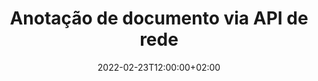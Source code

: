 ---
############################# Static ############################
layout: "product"
date: 2022-02-23T12:00:00+02:00
draft: false

product: "Annotation"
product_tag: "annotation"
platform: "Net"
platform_tag: "net"

############################# Head ############################
head_title: "API de anotação de documento líquido | Exibir e anotar PDF Word Excel Imagens PPTX"
head_description: "API de anotação de documentos da rede. Visualize, marque, comente e anote PDF Word DOCX, Excel XLSX, PPTX, EML EMLX, VSS VSD, OTP, CAD e formatos de arquivo de imagem."

############################# Header ##########################
title: "Anotação de documento via API de rede"
description: "Crie aplicativos de rede com recursos para visualizar e anotar PDF, HTML, MS Office e outros formatos de documento sem instalar nenhum software externo."
button:
    enable: true
    icon: "fas fa-arrow-down"
    label: "Baixar Teste Gratuito"
    link: "https://downloads.groupdocs.com/annotation/net"

############################# SubMenu #########################
submenu:
    enable: true
    
    left:
        img_alt: "GroupDocs.Annotation for Net"
        image: "https://www.groupdocs.cloud/templates/groupdocs/images/product-logos/groupdocs-annotation-net.png"
        product: "GroupDocs.Annotation"
        platform: "Net"

    middle:
        button:
            # button loop
            - link: "#features"
              text: "Características"

            # button loop
            - link: "https://products.groupdocs.app/annotation"
              text: "Demonstrações ao vivo"

            # button loop
            - link: "https://purchase.groupdocs.com/pricing/annotation/net"
              text: "Preços"

    right:
        link_download: "https://downloads.groupdocs.com/annotation"
        link_learn: "https://docs.groupdocs.com/annotation/net/"
        link_buy: "https://purchase.groupdocs.com"

############################# Overview ############################
overview:
    enable: true
    content: |
      GroupDocs.Annotation Net API é um produto que permite trabalhar com anotações em documentos em diferentes plataformas e sistemas operacionais, como Android, MacOS, Linux, Windows. GroupDocs.Annotation fornece uma biblioteca com API simples que oferece muitas vantagens: por exemplo, se você precisa manter os dados confidenciais ou escolher quanta energia precisa para trabalhar com a biblioteca, ou alterar parcialmente o trabalho com anotações, a biblioteca é muito leve e flexível.

      GroupDocs.Annotation for Net API permite que você trabalhe com diferentes tipos de anotações, que incluem: Texto, Polilinha, Área, Sublinhado, Ponto, Marca d'água, Seta, Elipse, Substituição de Texto, Distância, Campo de Texto, Redação de Recursos etc. formatos de documentos populares, como: PDF, HTML, Microsoft Office Word, planilhas do Excel, apresentações do PowerPoint, Visio, e-mails do Outlook, imagens, metarquivos, desenhos CAD e vários outros formatos. A API fornece a capacidade de obter miniaturas de páginas de documentos e oferece suporte à importação e exportação de anotações de e para arquivos PDF.

      Usando a biblioteca, você pode adicionar, editar, extrair e excluir anotações de documentos, girar documentos, alterar a solução de miniaturas e esta não é uma lista completa de todas as possibilidades. Ele também oferece um conjunto abrangente de objetos de dados para personalizar as propriedades de anotação de acordo com seus requisitos em todos os formatos de documento suportados.

      Trabalhar com o GroupDocs.Annotation for Net API é muito simples e consiste em apenas algumas etapas básicas. Primeiro, você precisa configurar uma licença, depois selecionar o arquivo com o qual deseja trabalhar, manipular de alguma forma as anotações do documento (excluir/editar/extrair/excluir) e salvar o resultado. Para obter mais informações, consulte a documentação do produto ou nosso conjunto de exemplos.
      
      GroupDocs.Annotation é atualizado regularmente e fornece suporte para seus clientes, você é sempre bem-vindo para nos fazer perguntas ou enviar suas ideias ou nos contar sobre suas necessidades de algo novo e teremos o prazer de implementá-lo em nossas novas versões.
    tabs:
      enable: true
      
      ## TAB ONE ##
      tab_one:
        description: |
          A seguir está uma visão geral do GroupDocs.Annotation for Net:
      
        right:
          enable: true
          icon: "fab fa-html5"
          title:  Visão geral
          content: |
            * Adicionar anotações
            * Anotações de exportação 
            * Anotações de importação
            * Comentários baseados em respostas
            * Compatibilidade de anotação
      
      ## TAB TWO ##
      tab_two:
        description: |
          GroupDocs.Annotation for Net suporta todos os [formatos de arquivo de documento] populares (https://docs.groupdocs.com/annotation/Net/supported-document-formats/), incluindo: Microsoft Office, PDF, imagens e muitos outros.

        left:
          enable: true
          table:
            # table loop
            - title: "Microsoft Office Formats"
              content: |
                * **Word**: [DOC](/annotation/net/doc/), [DOCX](/annotation/net/docx/), [DOCM](/annotation/net/docm/), [DOT](/annotation/net/dot/), [DOTX](/annotation/net/dotx/), [RTF](/annotation/net/rtf/)
                * **Excel**: [XLS](/annotation/net/xls/), [XLSX](/annotation/net/xlsx/), [XLSB](/annotation/net/xlsb/), [XLSM](/annotation/net/xlsm/)
                * **PowerPoint**: [PPT](/annotation/net/ppt/), [PPTX](/annotation/net/pptx/), [PPS](/annotation/net/pps/), [PPSX](/annotation/net/ppsx/), [POTM](/annotation/net/potm/), [POTX](/annotation/net/potx/), [PPSM](/annotation/net/ppsm/), [PPTM](/annotation/net/pptm/), [WMF](/annotation/net/wmf/), [EMF](/annotation/net/emf/)
                * **Outlook**: [EML](/annotation/net/eml/), [EMLX](/annotation/net/emlx/), [MSG](/annotation/net/msg/)
                * **Visio**: [VSS](/annotation/net/vss/), [VST](/annotation/net/vst/), [VSD](/annotation/net/vsd/), [VSDX](/annotation/net/vsdx/), [VSX](/annotation/net/vsx/)

        right:
          enable: true
          table:
            # table loop
            - title: "Other Formats"
              content: |
                * **Portable**: [PDF](/annotation/net/pdf/) (PDF/A-1a, PDF/A-1b, PDF/A-2a)
                * **OpenDocument**: [ODT](/annotation/net/odt/), [ODS](/annotation/net/ods/), [ODP](/annotation/net/odp/)
                * **Images**: [BMP](/annotation/net/bmp/), [JPG](/annotation/net/jpg/), [JPEG](/annotation/net/jpeg/), [TIFF](/annotation/net/tiff/), [TIF](/annotation/net/tif/), [PNG](/annotation/net/png/), [GIF](/annotation/net/gif/), [DCM](/annotation/net/dcm/), [DICOM](/annotation/net/dicom/)
                * **AutoCAD**: [DWG](/annotation/net/dwg/), [DXF](/annotation/net/dxf/), [CAD](/annotation/net/cad/)
                * **Other**: [HTM](/annotation/net/htm/), [HTML](/annotation/net/html/), [CSV](/annotation/net/csv/), [DJVU](/annotation/net/djvu/), [OTP](/annotation/net/otp/), [OTT](/annotation/net/ott/)

      ## TAB THREE ##
      tab_three:
        description: |
          GroupDocs.Annotation for Net oferece suporte aos seguintes sistemas operacionais, estruturas e gerenciadores de pacotes:
        
        left:
          enable: true
          table:
            # table loop
            - icon: "fab fa-windows"
              title:  Sistemas operacionais
              content: |
                * Windows Desktop (x86 & x64)
                * Windows Server (x86 & x64)
                * Windows Azure
                * Linux
                * MacOS

            # table loop
            - icon: "fas fa-code"
              title:  Estruturas suportadas
              content: |
                * .NET Standard 2.0
                * .NET Framework 2.0 or higher
                * .NET Core 2.0 or higher
                * Mono Framework 1.2 or higher

        right:
          enable: true
          table:
            # table loop
            - icon: "fas fa-box"
              title:  Gerenciador de pacotes
              content: |
                * NuGet
            
            # table loop
            - icon: "fas fa-tools"
              title:  Ambientes de Desenvolvimento
              content: |
                * Microsoft Visual Studio
                * Xamarin.Android
                * Xamarin.IOS
                * Xamarin.Mac
                * MonoDevelop

############################# Features ############################
features:
    enable: true
    title: GroupDocs.Annotation para recursos de rede

    feature:
      # feature loop
      - icon: "fas fa-copy"
        link: "https://docs.groupdocs.com/annotation/net/basic-usage/"
        content: Adicionar, editar e remover anotações e respostas

      # feature loop
      - icon: "fas fa-eye"
        link: "https://docs.groupdocs.com/annotation/net/export-annotations/"
        content: Exportar anotações para documento

      # feature loop
      - icon: "fas fa-bolt"
        link: "https://docs.groupdocs.com/annotation/net/evaluation-limitations-and-licensing-of-groupdocs-annotation/"
        content: Licença medida - Faturamento controlado pagando de acordo com o uso da API
      
      # feature loop
      - icon: "fas fa-code"
        link: "https://docs.groupdocs.com/annotation/net/extract-annotations-from-document/"
        content: Chamada de função única para buscar todas as anotações de um documento

      # feature loop
      - icon: "fas fa-cloud"
        link: "https://docs.groupdocs.com/annotation/net/add-point-annotation/"
        content: Atribuir valor à anotação de ponto ou mover valor de ponto existente

      # feature loop
      - icon: "fas fa-remove-format"
        link: "https://docs.groupdocs.com/annotation/net/add-link-annotation/"
        content: Adicionar anotação de link a slides PDF, Word e PowerPoint

      # feature loop
      - icon: "fas fa-comment-slash"
        link: "https://docs.groupdocs.com/annotation/net/basic-usage/"
        content: Definir a cor de fundo de uma anotação ou remover todas as anotações do documento

      # feature loop
      - icon: "fas fa-border-all"
        link: "https://docs.groupdocs.com/annotation/net/generate-document-pages-preview/"
        content: Faça anotações em arquivos PDF com precisão – Obtenha representação de imagem de documentos PDF e visualizações de páginas de cache

      # feature loop
      - icon: "fas fa-wrench"
        link: "https://docs.groupdocs.com/annotation/net/import-annotations/"
        content: Obtenha as coordenadas de texto da anotação de texto na representação de imagem do documento

      # feature loop
      - icon: "fas fa-columns"
        link: "https://docs.groupdocs.com/annotation/net/add-area-annotation/"
        content: Vincule os comentários do usuário à anotação da área e suporte para comentários aninhados

      # feature loop
      - icon: "fas fa-file-word"
        link: "https://docs.groupdocs.com/annotation/net/add-arrow-annotation/"
        content: Use a anotação de seta para apontar para um conteúdo específico

      # feature loop
      - icon: "fas fa-envelope"
        link: "https://docs.groupdocs.com/annotation/net/add-distance-annotation/"
        content: Use a anotação de distância para desenhar uma linha que represente a distância entre os objetos

      # feature loop
      - icon: "fas fa-print"
        link: "https://docs.groupdocs.com/annotation/net/add-point-annotation/"
        content: Anotação baseada em pontos que, quando clicada, abre uma janela para adicionar comentários

      # feature loop
      - icon: "fas fa-file-archive"
        link: "https://docs.groupdocs.com/annotation/net/add-polyline-annotation/"
        content: Crie uma sequência conectada de segmentos de linha criados como uma anotação de polilinha

      # feature loop
      - icon: "fas fa-lock"
        link: "https://docs.groupdocs.com/annotation/net/add-ellipse-annotation/"
        content: Crie segmentos de linha reta, segmentos de arco ou uma combinação de ambos

      # feature loop
      - icon: "fas fa-file-code"
        link: "https://docs.groupdocs.com/annotation/net/add-area-annotation/"
        content: Marcar áreas do documento propostas para redação
      
      # feature loop
      - icon: "fas fa-fill-drip"
        link: "https://docs.groupdocs.com/annotation/net/add-image-annotation/"
        content: Adicionar anotação de imagem a PDF, diagramas, Word, Excel, apresentações e imagens

      # feature loop
      - icon: "fas fa-file-excel"
        link: "https://docs.groupdocs.com/annotation/net/add-annotation-to-the-document/"
        content: Adicionar campo de texto e carimbo baseado em texto ou marca d'água no documento

      # feature loop
      - icon: "fas fa-heading"
        link: "https://docs.groupdocs.com/annotation/net/add-annotation-to-the-document/"
        content: Risque, sublinhe ou substitua um texto específico em um documento

      # feature loop
      - icon: "fas fa-project-diagram"
        link: "https://docs.groupdocs.com/annotation/net/update-annotations/"
        content: Redimensione a anotação atribuindo novos parâmetros de altura e largura

      # feature loop
      - icon: "fas fa-cube"
        link: "https://docs.groupdocs.com/annotation/net/generate-document-pages-preview/"
        content: Obtenha miniaturas de páginas de documentos. Gerencie uma variedade de documentos anotados para imagens e diagramas

      # feature loop
      - icon: "fab fa-uncharted"
        link: "https://docs.groupdocs.com/annotation/net/export-annotations/"
        content: Exportar anotações para e trabalhar com arquivos TIFF de várias páginas
  
      # feature loop
      - icon: "fab fa-uncharted"
        link: "https://docs.groupdocs.com/annotation/net/add-watermark-annotation/"
        content: Ajustar alinhamento vertical e horizontal para anotação de marca d'água
  
      # feature loop
      - icon: "fab fa-uncharted"
        link: "https://docs.groupdocs.com/annotation/net/add-text-field-annotation/"
        content: Adicionar alinhamento horizontal de texto para campo de texto

      # feature loop
      - icon: "fab fa-uncharted"
        link: "https://docs.groupdocs.com/annotation/net/document-text-info/"
        content: Obtenha informações sobre as linhas de texto do documento (texto, largura, altura, recuos)

    more_feature:
      # more_feature_loop
      - title: Suporte para vários tipos de anotação
        content: |
          GroupDocs.Annotation for .NET permite que você trabalhe com vários tipos de anotações. Isso dá liberdade e facilidade de comunicação enquanto colabora com sua equipe nas tarefas. Você pode usar anotações, como anotação de área (marcar uma área como retângulo e adicionar notas a ela), anotação de ponto (colocar comentários em qualquer ponto do documento), anotação de texto (adicionar comentário ao texto selecionado), anotação riscada/sublinhada ( aplicado a um parágrafo), anotação de polilinha (desenhar formas e linhas à mão livre), anotação de seta (ponteiro de seta com comentários anexados), anotação de elipse (exibir texto dentro da elipse), anotação de distância (desenhar uma linha que representa a distância entre objetos), link anotação (adicione links da web para formatos de documento suportados) e anotação de marca d'água (carimbo de texto ou marca d'água podem ser adicionados ao documento).

          ```cs
          // Initialize list of AnnotationInfo
          List<AnnotationInfo> annotations = new List<AnnotationInfo>();
          // Initialize text annotation
          AnnotationInfo textAnnotation = new AnnotationInfo
          {
            Box = new Rectangle((float)265.44, (float)153.86, 206, 36), Type = AnnotationType.Text 
          };
          // Add annotation to list
          annotations.Add(textAnnotation);
          // Get input file stream
          Stream inputFile = new FileStream("D:/input.pdf", FileMode.Open, File
          .ReadWrite);
          // Export annotation and save output file
          CommonUtilities.SaveOutputDocument(inputFile, annotations, DocumentType.Pdf);
          ```

############################# Support ############################
support:
    enable: true

############################# Solutions ############################
solutions:
    enable: true
    title: GroupDocs.Annotation oferece APIs de visualização de documentos para outros ambientes de desenvolvimento populares

    solution:
        # solution loop
        - img_alt: "GroupDocs.Annotation for Java"
          image: "https://www.groupdocs.cloud/templates/groupdocs/images/product-logos/groupdocs-annotation-java.png"
          product: "GroupDocs.Annotation"
          platform: "Java"
          link: "/annotation/java/"

############################# Back to top ###############################
back_to_top:
  enable: true
---